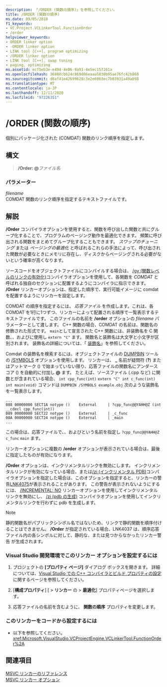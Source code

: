 ```yaml
---
description: 「/ORDER (関数の順序)」を参照してください。
title: /ORDER (関数の順序)
ms.date: 09/05/2018
f1_keywords:
- VC.Project.VCLinkerTool.FunctionOrder
- /order
helpviewer_keywords:
- ORDER linker option
- -ORDER linker option
- LINK tool [C++], program optimizing
- /ORDER linker option
- LINK tool [C++], swap tuning
- paging, optimizing
ms.assetid: ecf5eb3e-e404-4e86-9a91-4e5ec157261a
ms.openlocfilehash: 36888cbb24c869d06eaaa5830b95ae76fc42b860
ms.sourcegitcommit: d6af41e42699628c3e2e6063ec7b03931a49a098
ms.translationtype: MT
ms.contentlocale: ja-JP
ms.lasthandoff: 12/11/2020
ms.locfileid: "97226351"
---
```

# <a name="order-put-functions-in-order"></a>/ORDER (関数の順序)

個別にパッケージ化された (COMDAT) 関数のリンク順序を指定します。

## <a name="syntax"></a>構文

> **/Order: \@**<em>ファイル名</em>

### <a name="parameters"></a>パラメーター

*filename*<br/>
COMDAT 関数のリンク順序を指定するテキストファイルです。

## <a name="remarks"></a>解説

**/Order** コンパイラオプションを使用すると、関数を呼び出した関数と共にグループ化することで、プログラムのページング動作を最適化できます。 頻繁に呼び出される関数をまとめてグループ化することもできます。 *スワップのチューニング* または *ページングの最適化* と呼ばれるこれらの手法によって、呼び出された関数が必要なときにメモリに存在し、ディスクからページングされる必要がないという確率が高くなります。

ソースコードをオブジェクトファイルにコンパイルする場合は、 [/gy (関数レベルのリンクの有効化)](gy-enable-function-level-linking.md)コンパイラオプションを使用して、各関数を *COMDAT* と呼ばれる独自のセクションに配置するようにコンパイラに指示できます。 **/Order** リンカーオプションは、指定した順序で、実行可能イメージに comdat を配置するようにリンカーを設定します。

COMDAT の順序を指定するには、 *応答ファイル* を作成します。これは、各 COMDAT を1行に1つずつ、リンカーによって配置される順序で一覧表示するテキストファイルです。 このファイルの名前を **/order** オプションの *filename* パラメーターとして渡します。 C++ 関数の場合、COMDAT の名前は、関数名の修飾された形式です。 `main`として宣言された C++ 関数には、非装飾名を C 関数、、およびに使用し `extern "C"` ます。 関数名と装飾名は大文字と小文字が区別されます。 装飾名の詳細については、「 [装飾名](decorated-names.md)」を参照してください。

Comdat の装飾名を検索するには、オブジェクトファイルの [DUMPBIN](dumpbin-reference.md) ツールの [/SYMBOLS](symbols.md) オプションを使用します。 リンカーは、 **\_** 名前が疑問符 (**?**) またはアットマーク () で始まっていない限り、応答ファイルの関数名にアンダースコア () を自動的に付加し **\@** ます。 たとえば、ソースファイル (.cpp など) に関数とが含まれている場合、 `int cpp_func(int)` `extern "C" int c_func(int)` `int main(void)` コマンドは `DUMPBIN /SYMBOLS example.obj` 次のような装飾名を一覧表示します。

```Output
...
088 00000000 SECT1A notype ()    External     | ?cpp_func@@YAHH@Z (int __cdecl cpp_func(int))
089 00000000 SECT22 notype ()    External     | _c_func
08A 00000000 SECT24 notype ()    External     | _main
...
```

この場合は、応答ファイルで、、およびという名前を指定し `?cpp_func@@YAHH@Z` `c_func` `main` ます。

リンカーオプションに複数の **/order** オプションが表示されている場合は、最後に指定したものが有効になります。

**/Order** オプションは、インクリメンタルリンクを無効にします。 インクリメンタルリンクが有効になっている場合、または[/zi (インクリメンタル PDB)](z7-zi-zi-debug-information-format.md)コンパイラオプションを指定した場合は、このオプションを指定すると、リンカーの警告[LNK4075](../../error-messages/tool-errors/linker-tools-warning-lnk4075.md)が表示されることがあります。 この警告が表示されないようにするには、 [/INCREMENTAL: NO](incremental-link-incrementally.md) リンカーオプションを使用してインクリメンタルリンクを無効にし、 [/zi (pdb の生成)](z7-zi-zi-debug-information-format.md) コンパイラオプションを使用してインクリメンタルリンクを行わずに pdb を生成します。

> [!NOTE]
> 静的関数名がパブリックシンボル名ではないため、リンクで静的関数を順序付けることはできません。 **/Order** が指定されている場合、LNK4037 は、順序応答ファイル内の各シンボルに対して、静的な、または見つからなかったリンカー警告 [](../../error-messages/tool-errors/linker-tools-warning-lnk4037.md)が生成されます。

### <a name="to-set-this-linker-option-in-the-visual-studio-development-environment"></a>Visual Studio 開発環境でこのリンカー オプションを設定するには

1. プロジェクトの **[プロパティ ページ]** ダイアログ ボックスを開きます。 詳細については、[Visual Studio での C++ コンパイラとビルド プロパティの設定](../working-with-project-properties.md)に関するページを参照してください。

1. [**構成プロパティ**] [  >  **リンカー** の  >  **最適化**] プロパティページを選択します。

1. 応答ファイルの名前を含むように、 **関数の順序** プロパティを変更します。

### <a name="to-set-this-linker-option-programmatically"></a>このリンカーをコードから設定するには

- 以下を参照してください。<xref:Microsoft.VisualStudio.VCProjectEngine.VCLinkerTool.FunctionOrder%2A>

## <a name="see-also"></a>関連項目

[MSVC リンカーのリファレンス](linking.md)<br/>
[MSVC リンカー オプション](linker-options.md)

